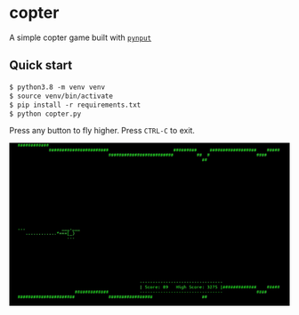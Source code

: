 # copter

A simple copter game built with [`pynput`](https://pynput.readthedocs.io)

## Quick start

```
$ python3.8 -m venv venv
$ source venv/bin/activate
$ pip install -r requirements.txt
$ python copter.py
```

Press any button to fly higher. Press `CTRL-C` to exit.

![](https://github.com/mackorone/copter/blob/master/demo.gif)
